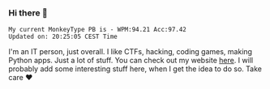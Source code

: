 ### Hi there 👋
<!-- PB START -->
```
My current MonkeyType PB is - WPM:94.21 Acc:97.42
Updated on: 20:25:05 CEST Time
```
<!-- PB END -->
I'm an IT person, just overall. I like CTFs, hacking, coding games, making Python apps. Just a lot of stuff.
You can check out my website [here](https://skill3472.github.io/).
I will probably add some interesting stuff here, when I get the idea to do so. Take care ❤️
